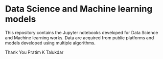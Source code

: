 # Data Science and Machine learning models
This repository contains the Jupyter notebooks developed for Data Science and Machine learning works. Data are acquired from public platforms and models developed using multiple algorithms.

Thank You
Pratim K Talukdar
